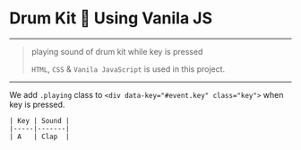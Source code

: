 # Drum Kit 🥁 Using Vanila JS

---

> playing sound of drum kit while key is pressed
>
> `HTML`, `CSS` & `Vanila JavaScript` is used in this project.

---

We add `.playing` class to `<div data-key="#event.key" class="key">` when key is pressed.

```
| Key | Sound |
|-----|-------|
| A   | Clap  |
```
